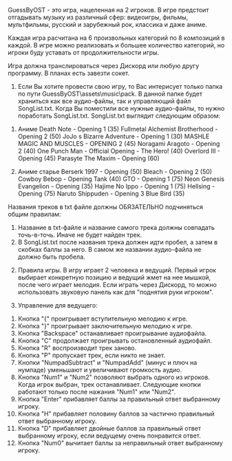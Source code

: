 GuessByOST - это игра, нацеленная на 2 игроков. В игре предстоит отгадывать музыку из различный сфер: видеоигры, фильмы, мультфильмы, русский и зарубежный рок, классика и даже аниме.

Каждая игра расчитана на 6 произвольных категорий по 8 композиций в каждой. В игре можно реализовать и большее количество категорий, но игроки буду уставать от продолжительности игры.

Игра должна транслироваться через Дискорд или любую другу программу. В планах есть завезти сокет.

1) Если Вы хотите провести свою игру, то Вас интерисует только папка по пути GuessByOST\assets\music\pack. В данной папке будет храниться как все аудио-файлы, так и управляющий файл SongList.txt.
Когда Вы поместили все нужные аудио-файлы, то нужно поработать SongList.txt. SongList.txt выглядит следующим образом:
1. Аниме
Death Note - Opening 1 (35)
Fullmetal Alchemist Brotherhood - Opening 2 (50)
JoJo s Bizarre Adventure - Opening 1 (30)
MASHLE MAGIC AND MUSCLES -  OPENING 2 (45)
Noragami Aragoto - Opening 2 (40)
One Punch Man - Official Opening - The Hero! (40)
Overlord III -  Opening (45)
Parasyte The Maxim - Opening (60)

2. Аниме старье
Berserk 1997 - Opening (50)
Bleach - Opening 2 (50)
Cowboy Bebop -  Opening Tank (40)
GTO - Opening 1 (75)
Neon Genesis Evangelion - Opening (35)
Hajime No Ippo - Opening 1 (75)
Hellsing - Opening (75)
Naruto Shippuden - Opening 3 Blue Bird (35)

Названия треков в txt файле должны ОБЯЗАТЕЛЬНО подчиняться общим правилам: 
1. Название в txt-файле и название самого трека должны совпадать точь-в-точь. Иначе не будет найден трек.
2. В SongList.txt после названия трека должен идти пробел, а затем в скобках баллы за него. В самом же названии аудио-файла не должно быть пробела.

2) Правила игры. В игру играет 2 человека и ведущий. Первый игрок выбирает конкретную позицию и ведущий жмет на нее мышкой, после чего играет мелодия. Если играть через Дискорд, то можно использовать звуковую панель как для "поднятия руки игроком".

3) Управление для ведущего:
1. Кнопка "{" проигрывает вступительную мелодию к игре.
2. Кнопка "}" проигрывает заключительную мелодию к игре.
3. Кнопка "Backspace" останавливает проигрывание аудиофайла.
4. Кнопка "С" продолжает проигрывать остановленный аудиофайл.
5. Кнопка "R" воспроизводит трек заново.
6. Кнопка "P" пропускает трек, если никто не знает.
7. Кнопки "NumpadSubtract" и "NumpadAdd" (минус и плюч на нумпаде) уменьшают и увеличивают громкость аудио.
8. Кнопка "Num1" и "Num2" позволяют выбрать одного из игроков. Когда игрок выбран, трек останавливает. Следующие кнопки работают только после нажания "Num1" или "Num2".
9. Кнопка "Enter" прибавляет баллы за правильный ответ выбранному игроку.
10. Кнопка "H" прибавляет половину баллов за частично правильный ответ выбранному игроку.
11. Кнопка "D" прибавляет двойные баллов за правильный ответ выбранному игроку, если ведущему очень понравится ответ.
12. Кнопка "Num0" вычитает баллы за неправильный ответ выбранному игроку.
